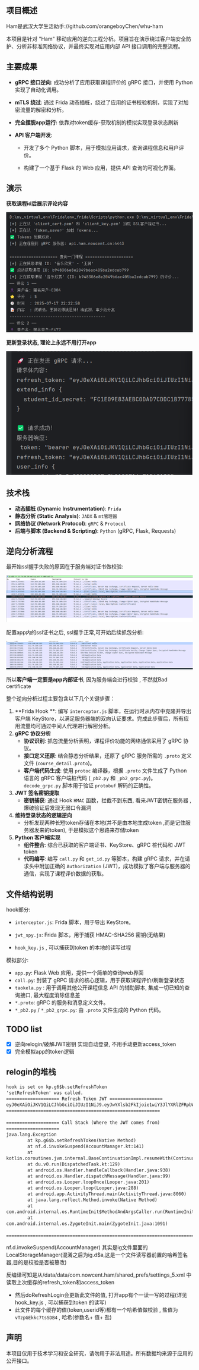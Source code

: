 ## 项目概述

Ham是武汉大学生活助手://github.com/orangeboyChen/whu-ham

本项目是针对 "Ham" 移动应用的逆向工程分析。项目旨在演示绕过客户端安全防护、分析非标准网络协议，并最终实现对应用内部 API 接口调用的完整流程。

## 主要成果

- **gRPC 接口逆向**: 成功分析了应用获取课程评价的 gRPC 接口，并使用 Python 实现了自动化调用。

- **mTLS 绕过**: 通过 Frida 动态插桩，绕过了应用的证书校验机制，实现了对加密流量的解密和分析。

- **完全摆脱app运行:** 依靠对token缓存-获取机制的模拟实现登录状态刷新

- **API 客户端开发**:
  - 开发了多个 Python 脚本，用于模拟应用请求，查询课程信息和用户评价。
  
  - 构建了一个基于 Flask 的 Web 应用，提供 API 查询的可视化界面。
  

## 演示

**获取课程id后展示评论内容**

![image-20250731060347137](imgs/image-20250731060347137.png)

**更新登录状态, 理论上永远不用打开app**

![image-20250728194008234](imgs/image-20250728194008234.png)



## 技术栈

- **动态插桩 (Dynamic Instrumentation)**: `Frida`
- **静态分析 (Static Analysis)**: `JADX` & `mt管理器` 
- **网络协议 (Network Protocol)**: `gRPC` & `Protocol`
- **后端与脚本 (Backend & Scripting)**: `Python` (gRPC, Flask, Requests)



## 逆向分析流程

最开始ssl握手失败的原因在于服务端对证书做校验:

![image-20250731052814967](imgs/image-20250731052814967.png)



配置app内的ssl证书之后, ssl握手正常,可开始后续抓包分析:

![image-20250731052744882](imgs/image-20250731052744882.png)

所以**客户端一定要是app内部证书**, 因为服务端会进行校验 , 不然就Bad certificate



整个逆向分析过程主要包含以下几个关键步骤：

1. **Frida Hook **: 编写 `interceptor.js` 脚本，在运行时从内存中克隆并导出客户端 KeyStore，以满足服务器端的双向认证要求。完成此步骤后，所有应用流量均可通过中间人代理进行解密分析。
2. **gRPC 协议分析**
   - **协议识别**: 抓包流量分析表明，课程评价功能的网络通信采用了 gRPC 协议。
   - **接口定义还原**: 结合静态分析结果，还原了 gRPC 服务所需的 `.proto` 定义文件 (`course_detail.proto`)。
   - **客户端代码生成**: 使用 `protoc` 编译器，根据 `.proto` 文件生成了 Python 语言的 gRPC 客户端桩代码 (`_pb2.py` 和 `_pb2_grpc.py`)。`decode_grpc.py` 脚本用于验证 `protobuf` 解码的正确性。
3. **JWT 签名密钥提取**
   - **密钥捕获**: 通过 Hook `HMAC` 函数，拦截不到东西, 看来JWT密钥在服务器 , 爆破验证后发现无弱口令漏洞
4. **维持登录状态的逻辑逆向** 
   - 分析发现两种长短token存储在本地(并不是由本地生成token ,而是记住服务器发来的token), 于是模拟这个思路来存储token 
4. **Python 客户端实现**
   - **组件整合**: 综合已获取的客户端证书、KeyStore、gRPC 桩代码和 JWT token
   - **代码编写**: 编写 `call.py` 和 `get_id.py` 等脚本，构建 gRPC 请求，并在请求头中附加正确的 `Authorization` (JWT)，成功模拟了客户端与服务器的通信，实现了课程评价数据的获取。



## 文件结构说明

hook部分: 

- `interceptor.js`: Frida 脚本，用于导出 KeyStore。

- `jwt_spy.js`: Frida 脚本，用于捕获 HMAC-SHA256 密钥(无结果)

- `hook_key.js` , 可以捕获到token 的本地的读写过程

模拟部分: 

- `app.py`: Flask Web 应用，提供一个简单的查询web界面
- `call.py`: 封装了 gRPC 请求的核心逻辑，用于获取课程评价/刷新登录状态
- `taokela.py` : 用于调用其他公开课程信息 API 的辅助脚本, 集成一切已知的查询接口, 最大程度消除信息差
- `*.proto`: gRPC 的服务和消息定义文件。
- `*_pb2.py` / `*_pb2_grpc.py`: 由 `.proto` 文件生成的 Python 代码。



## TODO list

- [x] 逆向relogin/破解JWT密钥 实现自动登录, 不用手动更新access_token
- [x] 完全模拟app的token逻辑

## relogin的堆栈

```
hook is set on kp.g6$b.setRefreshToken
'setRefreshToken' was called.
==================== Refresh Token JWT ====================
eyJ0eXAiOiJKV1QiLCJhbGciOiJIUzI1NiJ9.eyJwYXlsb2FkIjoie1wiY3JlYXRlZFRpbWVcIjoxNzUzNjkxODk5NzA1LFwiZGV2aWNlXCI6XCJBTkQwM2Y1MTUyYzViNzQ3N2E3NDU1MDcxNTRiOWU1MjdlMDM3ZTlcIixcInR5cGVcIjpcInJlZnJlc2hcIixcInVzZXJJZFwiOlwiMmM5YTgwODI5MDVmN2UzYjAxOTA3MTRlNzE1NjAxMzJcIixcInVzZXJUeXBlXCI6XCJVc2VyXCJ9IiwidHlwZSI6InJlZnJlc2gifQ.WXNY_4rYWt8yyHTyBsKIRh9wsabws1gKkgmBN7C2XPY
==========================================================

==================== Call Stack (Where the JWT comes from) ====================
java.lang.Exception
        at kp.g6$b.setRefreshToken(Native Method)
        at nf.d.invokeSuspend(AccountManager.kt:141)
        at kotlin.coroutines.jvm.internal.BaseContinuationImpl.resumeWith(ContinuationImpl.kt:12)
        at du.v0.run(DispatchedTask.kt:129)
        at android.os.Handler.handleCallback(Handler.java:938)
        at android.os.Handler.dispatchMessage(Handler.java:99)
        at android.os.Looper.loopOnce(Looper.java:201)
        at android.os.Looper.loop(Looper.java:288)
        at android.app.ActivityThread.main(ActivityThread.java:8060)
        at java.lang.reflect.Method.invoke(Native Method)
        at com.android.internal.os.RuntimeInit$MethodAndArgsCaller.run(RuntimeInit.java:571)
        at com.android.internal.os.ZygoteInit.main(ZygoteInit.java:1091)

==============================================================================

```
nf.d.invokeSuspend(AccountManager) 其实是ig文件里面的LocalStorageManager(混淆之后为ig.d$a,这是一个文件读写器前置的哈希签名器,目的是校验是否被篡改)

反编译可知是从/data/data/com.nowcent.ham/shared_prefs/settings_5.xml 中读取上次缓存的refresh_token和access_token

- 然后doRefreshLogin会更新此文件的值, 打开app有个一读一写的过程(详见hook_key.js , 可以捕获到token 的读写)
- 此文件的每个缓存的值(token,userid等)都有一个哈希值做校验 , 盐值为 `vTzpGEkkc7tsSDB4` , 哈希(参数名+ 值+ 盐)



## 声明



本项目仅用于技术学习和安全研究，请勿用于非法用途。所有数据均来源于应用的公开接口。